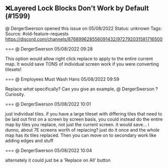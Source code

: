 ## ❌Layered Lock Blocks Don't Work by Default (#1599)
@ DergerSwerson opened this issue on 05/08/2022
Status: unknown
Tags: 
Source: #old-feature-requests https://discord.com/channels/876899628556091432/972792031581716500


=== @ DergerSwerson 05/08/2022 09:28

This option would allow right click replace to apply to the entire current map. It would save TONS of individual screen work if you were converting tilesets!

=== @ Employees Must Wash Hans 05/08/2022 09:59

Replace _what_ specifically?  Can you give an example, @ DergerSwerson ?  Curiosity.

=== @ DergerSwerson 05/08/2022 10:01

just individual tiles. if you have a large tileset with differing tiles that need to be laid out first on a screen by screen basis, you could instead do the entire map by tiles you replace, not just the current screen. it would save... i dunno, about 7E screens worth of replacing? just do it once and the whole map has its tiles replaced. Then you can move on to secondary work like adding edges and stuff

=== @ DergerSwerson 05/08/2022 10:04

alternately it could just be a 'Replace on All' button
